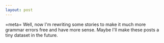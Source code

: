 ```yaml
---
layout: post
---
```


=meta=
Well, now I'm rewriting some stories to make it much more grammar errors free and have more sense.
Maybe I'll make these posts a tiny dataset in the future.
